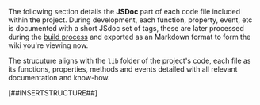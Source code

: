 The following section details the **JSDoc** part of each code file included within the project.
During development, each function, property, event, etc is documented with a short JSdoc set of tags, these are later
processed during the [build process](Building-documentation) and exported as an Markdown format to form the wiki you're viewing now.

The strucuture aligns with the `lib` folder of the project's code, each file as its functions, properties, methods and events
detailed with all relevant documentation and know-how.

[##INSERTSTRUCTURE##]